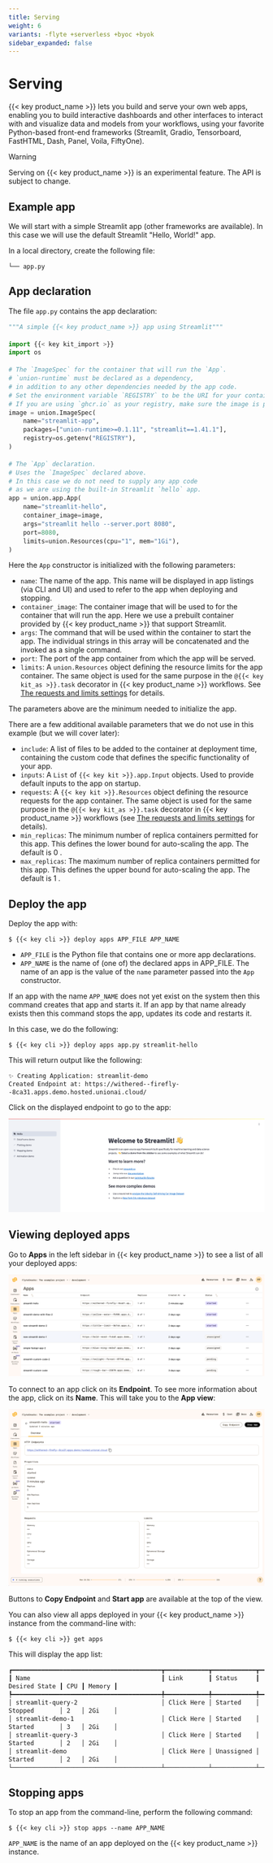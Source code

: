 ```yaml
---
title: Serving
weight: 6
variants: -flyte +serverless +byoc +byok
sidebar_expanded: false
---
```


# Serving

{{< key product_name >}} lets you build and serve your own web apps, enabling you to build interactive dashboards and other interfaces to interact with and visualize data and models from your workflows,
using your favorite Python-based front-end frameworks (Streamlit, Gradio, Tensorboard, FastHTML, Dash, Panel, Voila, FiftyOne).

> [!WARNING]
> Serving on {{< key product_name >}} is an experimental feature. The API is subject to change.


## Example app

We will start with a simple Streamlit app (other frameworks are available).
In this case we will use the default Streamlit "Hello, World!" app.

In a local directory, create the following file:

```shell
└── app.py
```


## App declaration

The file `app.py` contains the app declaration:

```python
"""A simple {{< key product_name >}} app using Streamlit"""

import {{< key kit_import >}}
import os

# The `ImageSpec` for the container that will run the `App`.
# `union-runtime` must be declared as a dependency,
# in addition to any other dependencies needed by the app code.
# Set the environment variable `REGISTRY` to be the URI for your container registry.
# If you are using `ghcr.io` as your registry, make sure the image is public.
image = union.ImageSpec(
    name="streamlit-app",
    packages=["union-runtime>=0.1.11", "streamlit==1.41.1"],
    registry=os.getenv("REGISTRY"),
)

# The `App` declaration.
# Uses the `ImageSpec` declared above.
# In this case we do not need to supply any app code
# as we are using the built-in Streamlit `hello` app.
app = union.app.App(
    name="streamlit-hello",
    container_image=image,
    args="streamlit hello --server.port 8080",
    port=8080,
    limits=union.Resources(cpu="1", mem="1Gi"),
)
```

Here the `App` constructor is initialized with the following parameters:

* `name`: The name of the app. This name will be displayed in app listings (via CLI and UI) and used to refer to the app when deploying and stopping.
* `container_image`: The container image that will be used to for the container that will run the app. Here we use a prebuilt container provided by {{< key product_name >}} that support Streamlit.
* `args`: The command that will be used within the container to start the app. The individual strings in this array will be concatenated and the invoked as a single command.
* `port`: The port of the app container from which the app will be served.
* `limits`: A `union.Resources` object defining the resource limits for the app container.
  The same object is used for the same purpose in the `@{{< key kit_as >}}.task` decorator in {{< key product_name >}} workflows.
  See [The requests and limits settings](../tasks/task-hardware-environment/customizing-task-resources#the-requests-and-limits-settings) for details.

The parameters above are the minimum needed to initialize the app.

There are a few additional available parameters that we do not use in this example (but we will cover later):

* `include`: A list of files to be added to the container at deployment time, containing the custom code that defines the specific functionality of your app.
* `inputs`: A `List` of `{{< key kit >}}.app.Input` objects. Used to provide default inputs to the app on startup.
* `requests`: A `{{< key kit >}}.Resources` object defining the resource requests for the app container. The same object is used for the same purpose in the `@{{< key kit_as >}}.task` decorator in {{< key product_name >}} workflows (see [The requests and limits settings](../tasks/task-hardware-environment/customizing-task-resources#the-requests-and-limits-settings) for details).
* `min_replicas`: The minimum number of replica containers permitted for this app.
  This defines the lower bound for auto-scaling the app. The default is 0 <!-- TODO: (see [App autoscaling]() for details) -->.
* `max_replicas`: The maximum number of replica containers permitted for this app.
  This defines the upper bound for auto-scaling the app. The default is 1 <!-- TODO: (see [App autoscaling]() for details) -->.


## Deploy the app

Deploy the app with:

```shell
$ {{< key cli >}} deploy apps APP_FILE APP_NAME
```

* `APP_FILE` is the Python file that contains one or more app declarations.
* `APP_NAME` is the name of (one of) the declared apps in APP_FILE. The name of an app is the value of the `name` parameter passed into the `App` constructor.

If an app with the name `APP_NAME` does not yet exist on the system then this command creates that app and starts it.
If an app by that name already exists then this command stops the app, updates its code and restarts it.

In this case, we do the following:

```shell
$ {{< key cli >}} deploy apps app.py streamlit-hello
```

This will return output like the following:

```shell
✨ Creating Application: streamlit-demo
Created Endpoint at: https://withered--firefly--8ca31.apps.demo.hosted.unionai.cloud/
```

Click on the displayed endpoint to go to the app:

![A simple app](../../../_static/images/user-guide/core-concepts/serving/streamlit-hello.png)


## Viewing deployed apps

Go to **Apps** in the left sidebar in {{< key product_name >}} to see a list of all your deployed apps:

![Apps list](../../../_static/images/user-guide/core-concepts/serving/apps-list.png)

To connect to an app click on its **Endpoint**.
To see more information about the app, click on its **Name**.
This will take you to the **App view**:

![App view](../../../_static/images/user-guide/core-concepts/serving/app-view.png)

Buttons to **Copy Endpoint** and **Start app** are available at the top of the view.

You can also view all apps deployed in your {{< key product_name >}} instance from the command-line with:

```shell
$ {{< key cli >}} get apps
```

This will display the app list:

```shell
┏━━━━━━━━━━━━━━━━━━━━━━━━━━━━━━━━━━━━━━━━━┳━━━━━━━━━━━━┳━━━━━━━━━━━━┳━━━━━━━━━━━━━━━┳━━━━━┳━━━━━━━━┓
┃ Name                                    ┃ Link       ┃ Status     ┃ Desired State ┃ CPU ┃ Memory ┃
┡━━━━━━━━━━━━━━━━━━━━━━━━━━━━━━━━━━━━━━━━━╇━━━━━━━━━━━━╇━━━━━━━━━━━━╇━━━━━━━━━━━━━━━╇━━━━━╇━━━━━━━━┩
│ streamlit-query-2                       │ Click Here │ Started    │ Stopped       │ 2   │ 2Gi    │
│ streamlit-demo-1                        │ Click Here │ Started    │ Started       │ 3   │ 2Gi    │
│ streamlit-query-3                       │ Click Here │ Started    │ Started       │ 2   │ 2Gi    │
│ streamlit-demo                          │ Click Here │ Unassigned │ Started       │ 2   │ 2Gi    │
└─────────────────────────────────────────┴────────────┴────────────┴───────────────┴─────┴────────┘
```


## Stopping apps

To stop an app from the command-line, perform the following command:

```shell
$ {{< key cli >}} stop apps --name APP_NAME
```

`APP_NAME` is the name of an app deployed on the {{< key product_name >}} instance.
